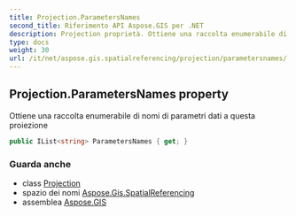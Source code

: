 ```yaml
---
title: Projection.ParametersNames
second_title: Riferimento API Aspose.GIS per .NET
description: Projection proprietà. Ottiene una raccolta enumerabile di nomi di parametri dati a questa proiezione
type: docs
weight: 30
url: /it/net/aspose.gis.spatialreferencing/projection/parametersnames/
---
```

## Projection.ParametersNames property

Ottiene una raccolta enumerabile di nomi di parametri dati a questa proiezione

```csharp
public IList<string> ParametersNames { get; }
```

### Guarda anche

* class [Projection](../)
* spazio dei nomi [Aspose.Gis.SpatialReferencing](../../projection/)
* assemblea [Aspose.GIS](../../../)


